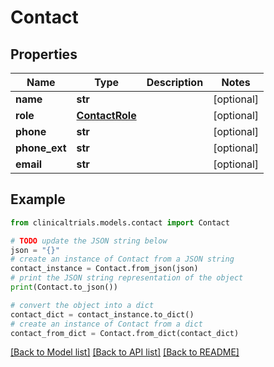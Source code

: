 # Contact


## Properties

Name | Type | Description | Notes
------------ | ------------- | ------------- | -------------
**name** | **str** |  | [optional] 
**role** | [**ContactRole**](ContactRole.md) |  | [optional] 
**phone** | **str** |  | [optional] 
**phone_ext** | **str** |  | [optional] 
**email** | **str** |  | [optional] 

## Example

```python
from clinicaltrials.models.contact import Contact

# TODO update the JSON string below
json = "{}"
# create an instance of Contact from a JSON string
contact_instance = Contact.from_json(json)
# print the JSON string representation of the object
print(Contact.to_json())

# convert the object into a dict
contact_dict = contact_instance.to_dict()
# create an instance of Contact from a dict
contact_from_dict = Contact.from_dict(contact_dict)
```
[[Back to Model list]](../README.md#documentation-for-models) [[Back to API list]](../README.md#documentation-for-api-endpoints) [[Back to README]](../README.md)


